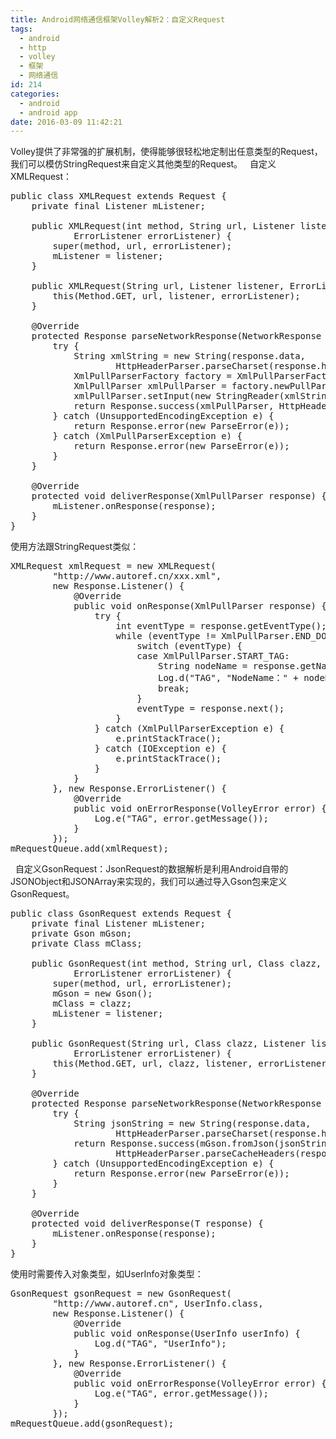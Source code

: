 ```yaml
---
title: Android网络通信框架Volley解析2：自定义Request
tags:
  - android
  - http
  - volley
  - 框架
  - 网络通信
id: 214
categories:
  - android
  - android app
date: 2016-03-09 11:42:21
---
```


Volley提供了非常强的扩展机制，使得能够很轻松地定制出任意类型的Request，我们可以模仿StringRequest来自定义其他类型的Request。
&nbsp;
自定义XMLRequest：
<pre>
public class XMLRequest extends Request<XmlPullParser> {
    private final Listener<XmlPullParser> mListener;  

    public XMLRequest(int method, String url, Listener<XmlPullParser> listener,  
            ErrorListener errorListener) {  
        super(method, url, errorListener);  
        mListener = listener;  
    }

    public XMLRequest(String url, Listener<XmlPullParser> listener, ErrorListener errorListener) {  
        this(Method.GET, url, listener, errorListener);  
    }

    @Override  
    protected Response<XmlPullParser> parseNetworkResponse(NetworkResponse response) {  
        try {  
            String xmlString = new String(response.data,  
                    HttpHeaderParser.parseCharset(response.headers));  
            XmlPullParserFactory factory = XmlPullParserFactory.newInstance();  
            XmlPullParser xmlPullParser = factory.newPullParser();  
            xmlPullParser.setInput(new StringReader(xmlString));  
            return Response.success(xmlPullParser, HttpHeaderParser.parseCacheHeaders(response));  
        } catch (UnsupportedEncodingException e) {  
            return Response.error(new ParseError(e));  
        } catch (XmlPullParserException e) {  
            return Response.error(new ParseError(e));  
        }  
    }

    @Override  
    protected void deliverResponse(XmlPullParser response) {  
        mListener.onResponse(response);  
    }
}  
</pre>
使用方法跟StringRequest类似：
<pre>
XMLRequest xmlRequest = new XMLRequest(  
        "http://www.autoref.cn/xxx.xml",  
        new Response.Listener<XmlPullParser>() {  
            @Override  
            public void onResponse(XmlPullParser response) {  
                try {  
                    int eventType = response.getEventType();  
                    while (eventType != XmlPullParser.END_DOCUMENT) {  
                        switch (eventType) {  
                        case XmlPullParser.START_TAG:  
                            String nodeName = response.getName();  
                            Log.d("TAG", "NodeName：" + nodeName);
                            break;  
                        }  
                        eventType = response.next();  
                    }  
                } catch (XmlPullParserException e) {  
                    e.printStackTrace();  
                } catch (IOException e) {  
                    e.printStackTrace();  
                }  
            }  
        }, new Response.ErrorListener() {  
            @Override  
            public void onErrorResponse(VolleyError error) {  
                Log.e("TAG", error.getMessage());  
            }  
        });  
mRequestQueue.add(xmlRequest);
</pre>
&nbsp;
自定义GsonRequest：JsonRequest的数据解析是利用Android自带的JSONObject和JSONArray来实现的，我们可以通过导入Gson包来定义GsonRequest。
<pre>
public class GsonRequest<T> extends Request<T> {  
    private final Listener<T> mListener;
    private Gson mGson;
    private Class<T> mClass;  

    public GsonRequest(int method, String url, Class<T> clazz, Listener<T> listener,  
            ErrorListener errorListener) {  
        super(method, url, errorListener);  
        mGson = new Gson();  
        mClass = clazz;  
        mListener = listener;  
    }  

    public GsonRequest(String url, Class<T> clazz, Listener<T> listener,  
            ErrorListener errorListener) {  
        this(Method.GET, url, clazz, listener, errorListener);  
    }  

    @Override  
    protected Response<T> parseNetworkResponse(NetworkResponse response) {  
        try {  
            String jsonString = new String(response.data,  
                    HttpHeaderParser.parseCharset(response.headers));  
            return Response.success(mGson.fromJson(jsonString, mClass),  
                    HttpHeaderParser.parseCacheHeaders(response));  
        } catch (UnsupportedEncodingException e) {  
            return Response.error(new ParseError(e));  
        }  
    }  

    @Override  
    protected void deliverResponse(T response) {  
        mListener.onResponse(response);  
    }  
}
</pre>
使用时需要传入对象类型，如UserInfo对象类型：
<pre>
GsonRequest<UserInfo> gsonRequest = new GsonRequest<UserInfo>(  
        "http://www.autoref.cn", UserInfo.class,  
        new Response.Listener<UserInfo>() {  
            @Override  
            public void onResponse(UserInfo userInfo) {
                Log.d("TAG", "UserInfo");
            }  
        }, new Response.ErrorListener() {  
            @Override  
            public void onErrorResponse(VolleyError error) {  
                Log.e("TAG", error.getMessage());  
            }  
        });  
mRequestQueue.add(gsonRequest);  
</pre>
